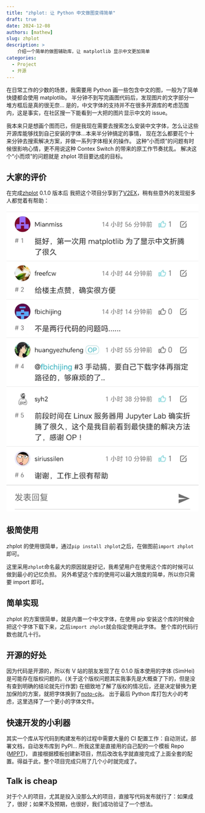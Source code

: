 ```yaml
---
title: "zhplot: 让 Python 中文做图变得简单"
draft: true
date: 2024-12-08
authors: [mathew]
slug: zhplot
description: >
    介绍一个简单的做图辅助库，让 matplotlib 显示中文更加简单
categories:
  - Project
  - 开源
---
```



在日常工作的少数的场景，我需要用 Python 画一些包含中文的图，一般为了简单快捷都会使用 matplotlib。
半分钟不到写完画图代码后，发现图片的文字部分一堆方框后是真的很无奈...
是的，中文字体的支持并不在很多开源库的考虑范围内，这是事实，在社区搜一下能看到一大把的图片显示中文的 issue。

我本来只是想画个图而已，但是我现在需要去搜索怎么安装中文字体，怎么让这些开源库能够找到自己安装的字体...本来半分钟搞定的事情，
现在怎么都要花个十来分钟去搜索解决方案，并做一系列字体相关的操作。
这种“小而烦”的问题有时候很影响心情，更不用说这种 Contex Switch 的带来的原工作节奏扰乱。
解决这个“小而烦”的问题就是 zhplot 项目要达成的目标。

<!-- more -->

## 大家的评价
在完成[zhplot](https://github.com/shenxiangzhuang/zhplot) 0.1.0 版本后
我把这个项目分享到了[V2EX](https://www.v2ex.com/t/1093996)，稍有些意外的发现挺多人都觉着有帮助：
![](../images/zhplot_comment.jpg)


## 极简使用

zhplot 的使用很简单，通过`pip install zhplot`之后，在做图前`import zhplot`即可。

这里采用`zhplot`命名最大的原因就是好记，我希望用户在使用这个库的时候可以做到最小的记忆负担。
另外希望这个库的使用可以最大限度的简单，所以你只需要 import 即可。

## 简单实现
zhplot 的方案很简单，就是内置一个中文字体，在使用 pip 安装这个库的时候会把这个字体下载下来，之后`import zhplot`就会指定使用此字体。
整个库的代码行数也就几十行。


## 开源的好处

因为代码是开源的，所以有 V 站的朋友发现了在 0.1.0 版本使用的字体 (SimHei)
是可能存在版权问题的。(关于这个版权问题其实我事先是大概查了下的，但是没有查到明确的结论就先行作罢)
在细致地了解了版权的情况后，还是决定替换为更加保险的方案，就把字体换到了[noto-cjk](https://github.com/notofonts/noto-cjk)。
出于最后 Python 库打包大小的考虑，这里选择了一个更小的字体文件。

## 快速开发的小利器

其实一个库从写代码到构建发布的过程中需要大量的 CI 配置工作：自动测试，部署文档，自动发布库到 PyPI...
所我这里是直接用的自己配的一个模板 Repo ([MPPT](https://github.com/shenxiangzhuang/mppt))，
直接根据模板创建新项目，然后改改名字就直接完成了上面全套的配置。得益于此，整个项目完成只用了几个小时就完成了。


## Talk is cheap

对于个人的项目，尤其是投入没那么大的项目，直接写代码发布就行了：如果成了，很好；如果不及预期，也很好，我们成功验证了一个想法。
